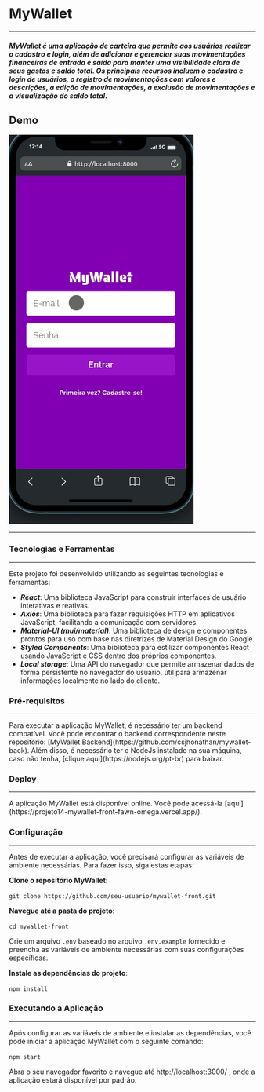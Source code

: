 <h1>MyWallet</h1>
<hr></hr>

##### MyWallet é uma aplicação de carteira que permite aos usuários realizar o cadastro e login, além de adicionar e gerenciar suas movimentações financeiras de entrada e saída para manter uma visibilidade clara de seus gastos e saldo total. Os principais recursos incluem o cadastro e login de usuários, o registro de movimentações com valores e descrições, a edição de movimentações, a exclusão de movimentações e a visualização do saldo total.

<h2>Demo</h2>

![MyWallet Demo](./public/demo/myWallet-demo.gif)
<hr></hr>

<h3>Tecnologias e Ferramentas</h3>
<hr></hr>
Este projeto foi desenvolvido utilizando as seguintes tecnologias e ferramentas:

- ***React***: Uma biblioteca JavaScript para construir interfaces de usuário interativas e reativas.
- ***Axios***: Uma biblioteca para fazer requisições HTTP em aplicativos JavaScript, facilitando a comunicação com servidores.
- ***Material-UI (mui/material)***: Uma biblioteca de design e componentes prontos para uso com base nas diretrizes de Material Design do Google.
- ***Styled Components***: Uma biblioteca para estilizar componentes React usando JavaScript e CSS dentro dos próprios componentes.
- ***Local storage***: Uma API do navegador que permite armazenar dados de forma persistente no navegador do usuário, útil para armazenar informações localmente no lado do cliente.

<h3>Pré-requisitos</h3>
<hr></hr>
Para executar a aplicação MyWallet, é necessário ter um backend compatível. Você pode encontrar o backend correspondente neste repositório: [MyWallet Backend](https://github.com/csjhonathan/mywallet-back). Além disso, é necessário ter o NodeJs instalado na sua máquina, caso não tenha, [clique aqui](https://nodejs.org/pt-br) para baixar.


<h3>Deploy</h3>
<hr></hr>
A aplicação MyWallet está disponível online. Você pode acessá-la [aqui](https://projeto14-mywallet-front-fawn-omega.vercel.app/).

<h3>Configuração</h3>
<hr></hr>
Antes de executar a aplicação, você precisará configurar as variáveis de ambiente necessárias. Para fazer isso, siga estas etapas:

**Clone o repositório MyWallet**:

`git clone https://github.com/seu-usuario/mywallet-front.git`

**Navegue até a pasta do projeto**:

`cd mywallet-front`

Crie um arquivo `.env` baseado no arquivo `.env.example` fornecido e preencha as variáveis de ambiente necessárias com suas configurações específicas.

**Instale as dependências do projeto**:

`npm install`

<h3>Executando a Aplicação</h3>
<hr></hr>
Após configurar as variáveis de ambiente e instalar as dependências, você pode iniciar a aplicação MyWallet com o seguinte comando:

`npm start`

Abra o seu navegador favorito e navegue até http://localhost:3000/ , onde a aplicação estará disponível por padrão.